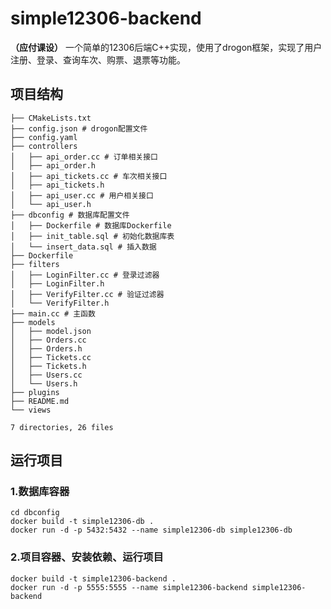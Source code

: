# simple12306-backend

**（应付课设）** 一个简单的12306后端C++实现，使用了drogon框架，实现了用户注册、登录、查询车次、购票、退票等功能。

## 项目结构

```
├── CMakeLists.txt
├── config.json # drogon配置文件
├── config.yaml
├── controllers
│   ├── api_order.cc # 订单相关接口
│   ├── api_order.h 
│   ├── api_tickets.cc # 车次相关接口
│   ├── api_tickets.h
│   ├── api_user.cc # 用户相关接口
│   └── api_user.h
├── dbconfig # 数据库配置文件
│   ├── Dockerfile # 数据库Dockerfile
│   ├── init_table.sql # 初始化数据库表
│   └── insert_data.sql # 插入数据
├── Dockerfile
├── filters
│   ├── LoginFilter.cc # 登录过滤器
│   ├── LoginFilter.h
│   ├── VerifyFilter.cc # 验证过滤器
│   └── VerifyFilter.h
├── main.cc # 主函数
├── models
│   ├── model.json
│   ├── Orders.cc
│   ├── Orders.h
│   ├── Tickets.cc
│   ├── Tickets.h
│   ├── Users.cc
│   └── Users.h
├── plugins
├── README.md
└── views

7 directories, 26 files

```

## 运行项目

### 1.数据库容器

```shell
cd dbconfig
docker build -t simple12306-db .
docker run -d -p 5432:5432 --name simple12306-db simple12306-db
```

### 2.项目容器、安装依赖、运行项目

```shell
docker build -t simple12306-backend .
docker run -d -p 5555:5555 --name simple12306-backend simple12306-backend
```